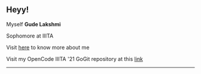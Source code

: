 ## Heyy!
Myself **Gude Lakshmi**

Sophomore at IIITA

Visit [here](https://github.com/gudelakshmi) to know more about me

Visit my OpenCode IIITA '21 GoGit repository at this [link](https://github.com/gudelakshmi/go-git)

***
